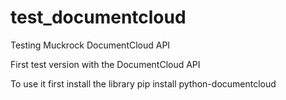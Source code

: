 # test_documentcloud
Testing Muckrock DocumentCloud API

First test version with the DocumentCloud API

To use it first install the library
pip install python-documentcloud
